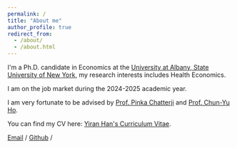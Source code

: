 ```yaml
---
permalink: /
title: "About me"
author_profile: true
redirect_from: 
  - /about/
  - /about.html
---
```



I'm a Ph.D. candidate in Economics at the [University at Albany, State University of New York](https://www.albany.edu/), my research interests includes Health Economics.

I am on the job market during the 2024-2025 academic year.

I am very fortunate to be advised by [Prof. Pinka Chatterji](https://pinkachatterji.com/) and [Prof. Chun-Yu Ho](https://sites.google.com/site/chunyuho/). 

You can find my CV here: [Yiran Han's Curriculum Vitae](../assets/CV_Yiran_Han_academic.pdf).

[Email](mailto:yhan7@albany.edu) / [Github](https://github.com/hamhammimi) /

